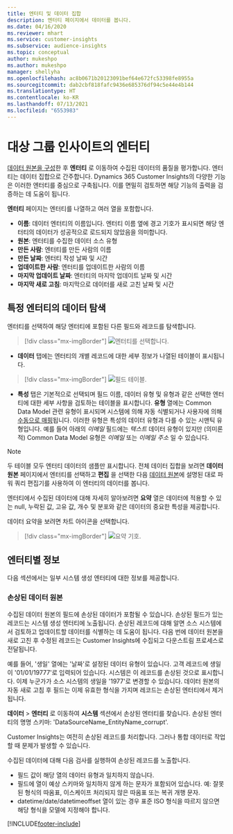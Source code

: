 ```yaml
---
title: 엔터티 및 데이터 집합
description: 엔터티 페이지에서 데이터를 봅니다.
ms.date: 04/16/2020
ms.reviewer: mhart
ms.service: customer-insights
ms.subservice: audience-insights
ms.topic: conceptual
author: mukeshpo
ms.author: mukeshpo
manager: shellyha
ms.openlocfilehash: ac8b0671b20123091bef64e672fc53398fe8955a
ms.sourcegitcommit: dab2cbf818fafc9436e685376df94c5e44e4b144
ms.translationtype: HT
ms.contentlocale: ko-KR
ms.lasthandoff: 07/13/2021
ms.locfileid: "6553983"
---
```

# <a name="entities-in-audience-insights"></a>대상 그룹 인사이트의 엔터티

[데이터 원본을 구성](data-sources.md)한 후 **엔터티** 로 이동하여 수집된 데이터의 품질을 평가합니다. 엔터티는 데이터 집합으로 간주합니다. Dynamics 365 Customer Insights의 다양한 기능은 이러한 엔터티를 중심으로 구축됩니다. 이를 면밀히 검토하면 해당 기능의 출력을 검증하는 데 도움이 됩니다.

**엔터티** 페이지는 엔터티를 나열하고 여러 열을 포함합니다.

- **이름**: 데이터 엔터티의 이름입니다. 엔터티 이름 옆에 경고 기호가 표시되면 해당 엔터티의 데이터가 성공적으로 로드되지 않았음을 의미합니다.
- **원본**: 엔터티를 수집한 데이터 소스 유형
- **만든 사람**: 엔터티를 만든 사람의 이름
- **만든 날짜**: 엔터티 작성 날짜 및 시간
- **업데이트한 사람**: 엔터티를 업데이트한 사람의 이름
- **마지막 업데이트 날짜**: 엔터티의 마지막 업데이트 날짜 및 시간
- **마지막 새로 고침**: 마지막으로 데이터를 새로 고친 날짜 및 시간

## <a name="explore-a-specific-entitys-data"></a>특정 엔터티의 데이터 탐색

엔터티를 선택하여 해당 엔터티에 포함된 다른 필드와 레코드를 탐색합니다.

> [!div class="mx-imgBorder"]
> ![엔터티를 선택합니다.](media/data-manager-entities-data.png "엔터티 선택")

- **데이터** 탭에는 엔터티의 개별 레코드에 대한 세부 정보가 나열된 테이블이 표시됩니다.

> [!div class="mx-imgBorder"]
> ![필드 테이블.](media/data-manager-entities-fields.PNG "필드 테이블")

- **특성** 탭은 기본적으로 선택되며 필드 이름, 데이터 유형 및 유형과 같은 선택한 엔터티에 대한 세부 사항을 검토하는 테이블을 표시합니다. **유형** 열에는 Common Data Model 관련 유형이 표시되며 시스템에 의해 자동 식별되거나 사용자에 의해 [수동으로 매핑](map-entities.md)됩니다. 이러한 유형은 특성의 데이터 유형과 다를 수 있는 시맨틱 유형입니다. 예를 들어 아래의 *이메일* 필드에는 *텍스트* 데이터 유형이 있지만 (의미론적) Common Data Model 유형은 *이메일* 또는 *이메일 주소* 일 수 있습니다.

> [!NOTE]
> 두 테이블 모두 엔터티 데이터의 샘플만 표시합니다. 전체 데이터 집합을 보려면 **데이터 원본** 페이지에서 엔터티를 선택하고 **편집** 을 선택한 다음 [데이터 원본](data-sources.md)에 설명된 대로 파워 쿼리 편집기를 사용하여 이 엔터티의 데이터를 봅니다.

엔터티에서 수집된 데이터에 대해 자세히 알아보려면 **요약** 열은 데이터에 적용할 수 있는 null, 누락된 값, 고유 값, 개수 및 분포와 같은 데이터의 중요한 특성을 제공합니다.

데이터 요약을 보려면 차트 아이콘을 선택합니다.

> [!div class="mx-imgBorder"]
> ![요약 기호.](media/data-manager-entities-summary.png "데이터 요약 테이블")

## <a name="entity-specific-information"></a>엔터티별 정보

다음 섹션에서는 일부 시스템 생성 엔터티에 대한 정보를 제공합니다.

### <a name="corrupted-data-sources"></a>손상된 데이터 원본

수집된 데이터 원본의 필드에 손상된 데이터가 포함될 수 있습니다. 손상된 필드가 있는 레코드는 시스템 생성 엔터티에 노출됩니다. 손상된 레코드에 대해 알면 소스 시스템에서 검토하고 업데이트할 데이터를 식별하는 데 도움이 됩니다. 다음 번에 데이터 원본을 새로 고친 후 수정된 레코드는 Customer Insights에 수집되고 다운스트림 프로세스로 전달됩니다. 

예를 들어, '생일' 열에는 '날짜'로 설정된 데이터 유형이 있습니다. 고객 레코드에 생일이 '01/01/19777'로 입력되어 있습니다. 시스템은 이 레코드를 손상된 것으로 표시합니다. 이제 누군가가 소스 시스템의 생일을 '1977'로 변경할 수 있습니다. 데이터 원본의 자동 새로 고침 후 필드는 이제 유효한 형식을 가지며 레코드는 손상된 엔터티에서 제거됩니다. 

**데이터** > **엔터티** 로 이동하여 **시스템** 섹션에서 손상된 엔터티를 찾습니다. 손상된 엔터티의 명명 스키마: 'DataSourceName_EntityName_corrupt'.

Customer Insights는 여전히 손상된 레코드를 처리합니다. 그러나 통합 데이터로 작업할 때 문제가 발생할 수 있습니다.

수집된 데이터에 대해 다음 검사를 실행하여 손상된 레코드를 노출합니다. 

- 필드 값이 해당 열의 데이터 유형과 일치하지 않습니다.
- 필드에 열이 예상 스키마와 일치하지 않게 하는 문자가 포함되어 있습니다. 예: 잘못된 형식의 따옴표, 이스케이프 처리되지 않은 따옴표 또는 복귀 개행 문자.
- datetime/date/datetimeoffset 열이 있는 경우 표준 ISO 형식을 따르지 않으면 해당 형식을 모델에 지정해야 합니다.



[!INCLUDE[footer-include](../includes/footer-banner.md)]
